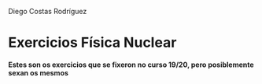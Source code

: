 Diego Costas Rodríguez

# Exercicios Física Nuclear
#### Estes son os exercicios que se fixeron no curso 19/20, pero posiblemente sexan os mesmos
